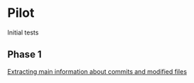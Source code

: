 # Pilot
Initial tests

## Phase 1

[Extracting main information about commits and modified files](https://github.com/armandossrecife/piloto/blob/main/p1.png)
